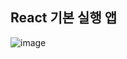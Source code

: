 ## React 기본 실행 앱


![image](https://github.com/minJUu-kiM/School_React/assets/139558843/67514d1a-a86e-425b-b78c-b4c98d3ccb61)
